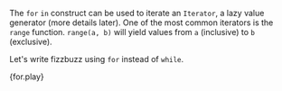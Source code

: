 The `for` `in` construct can be used to iterate an `Iterator`, a lazy value
generator (more details later). One of the most common iterators is the `range`
function. `range(a, b)` will yield values from `a` (inclusive) to `b`
(exclusive).

Let's write fizzbuzz using `for` instead of `while`.

{for.play}

